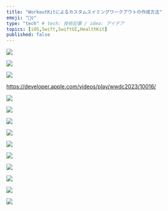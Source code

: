 ```yaml
---
title: "WorkoutKitによるカスタムスイミングワークアウトの作成方法"
emoji: "🏊‍♀"
type: "tech" # tech: 技術記事 / idea: アイデア
topics: [iOS,Swift,SwiftUI,HealthKit]
published: false
---
```


![](/images/2024-06-14-11-14-46.png)

![](/images/2024-06-14-11-10-30.png)

![](/images/2024-06-14-11-10-53.png)

https://developer.apple.com/videos/play/wwdc2023/10016/

![](/images/2024-06-14-11-11-17.png)

![](/images/2024-06-14-11-11-48.png)

![](/images/2024-06-14-11-12-08.png)

![](/images/2024-06-14-11-12-30.png)

![](/images/2024-06-14-11-12-48.png)

![](/images/2024-06-14-11-13-06.png)

![](/images/2024-06-14-11-13-30.png)

![](/images/2024-06-14-11-13-49.png)

![](/images/2024-06-14-11-14-08.png)

![](/images/2024-06-14-11-14-25.png)


